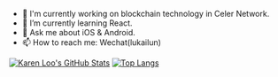 - 🔭 I'm currently working on blockchain technology in Celer Network.
- 🌱 I’m currently learning React.
- 💬 Ask me about iOS & Android.
- 📫 How to reach me: Wechat(lukailun)

[![Karen Loo's GitHub Stats](https://github-readme-stats.vercel.app/api?username=lukailun&theme=vue-dark)](https://github-readme-stats.vercel.app/api?username=lukailun&count_private=true)
[![Top Langs](https://github-readme-stats.vercel.app/api/top-langs/?username=anuraghazra)](https://github.com/anuraghazra/github-readme-stats)

